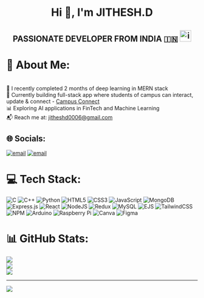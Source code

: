 <div align="center">

<h1>Hi 👋, I'm JITHESH.D</h1>

## PASSIONATE DEVELOPER FROM INDIA 🇮🇳   <img width="30" height="30" alt="image" src="https://github.com/user-attachments/assets/ee569011-8141-41dd-aa6c-7ec20a854fb8" />




</div>

# 💫 About Me:
<br>🌱 I recently completed 2 months of deep learning in MERN stack<br>🚀 Currently building full-stack app where students of campus can interact, update & connect - [Campus Connect](https://github.com/JitheshD06/social-app-mern-stack)
<br>📊 Exploring AI applications in FinTech and Machine Learning<br>📬 Reach me at: jitheshd0006@gmail.com


## 🌐 Socials:
[![email](https://img.shields.io/badge/Email-D14836?logo=gmail&logoColor=white)](mailto:jitheshd0006@gmail.com) 
[![email](https://img.shields.io/badge/Email-D14836?logo=gmail&logoColor=white)](mailto:jitheshdbtech24@rvu.edu.in) 

# 💻 Tech Stack:
![C](https://img.shields.io/badge/c-%2300599C.svg?style=plastic&logo=c&logoColor=white) ![C++](https://img.shields.io/badge/c++-%2300599C.svg?style=plastic&logo=c%2B%2B&logoColor=white)
![Python](https://img.shields.io/badge/-Python-3776AB?style=plastic&logo=Python&logoColor=white) ![HTML5](https://img.shields.io/badge/html5-%23E34F26.svg?style=plastic&logo=html5&logoColor=white) ![CSS3](https://img.shields.io/badge/css3-%231572B6.svg?style=plastic&logo=css3&logoColor=white)  ![JavaScript](https://img.shields.io/badge/javascript-%23323330.svg?style=plastic&logo=javascript&logoColor=%23F7DF1E) ![MongoDB](https://img.shields.io/badge/MongoDB-%234ea94b.svg?style=plastic&logo=mongodb&logoColor=white) ![Express.js](https://img.shields.io/badge/express.js-%23404d59.svg?style=plastic&logo=express&logoColor=%2361DAFB)  ![React](https://img.shields.io/badge/react-%2320232a.svg?style=plastic&logo=react&logoColor=%2361DAFB) ![NodeJS](https://img.shields.io/badge/node.js-6DA55F?style=plastic&logo=node.js&logoColor=white) ![Redux](https://img.shields.io/badge/redux-%23593d88.svg?style=plastic&logo=redux&logoColor=white) ![MySQL](https://img.shields.io/badge/mysql-4479A1.svg?style=plastic&logo=mysql&logoColor=white) ![EJS](https://img.shields.io/badge/ejs-%23B4CA65.svg?style=plastic&logo=ejs&logoColor=black)  ![TailwindCSS](https://img.shields.io/badge/tailwindcss-%2338B2AC.svg?style=plastic&logo=tailwind-css&logoColor=white) ![NPM](https://img.shields.io/badge/NPM-%23CB3837.svg?style=plastic&logo=npm&logoColor=white)   ![Arduino](https://img.shields.io/badge/-Arduino-00979D?style=plastic&logo=Arduino&logoColor=white) ![Raspberry Pi](https://img.shields.io/badge/-Raspberry_Pi-C51A4A?style=plastic&logo=Raspberry-Pi) ![Canva](https://img.shields.io/badge/Canva-%2300C4CC.svg?style=plastic&logo=Canva&logoColor=white) ![Figma](https://img.shields.io/badge/figma-%23F24E1E.svg?style=plastic&logo=figma&logoColor=white)


# 📊 GitHub Stats:
![](https://github-readme-stats.vercel.app/api?username=Jithesh-D&theme=neon&hide_border=false&include_all_commits=false&count_private=false)<br/>
![](https://nirzak-streak-stats.vercel.app/?user=Jithesh-D&theme=neon&hide_border=false)<br/>
![](https://github-readme-stats.vercel.app/api/top-langs/?username=Jithesh-D&theme=neon&hide_border=false&include_all_commits=false&count_private=false&layout=compact)

---
[![](https://visitcount.itsvg.in/api?id=Jithesh-D&icon=0&color=0)](https://visitcount.itsvg.in)
